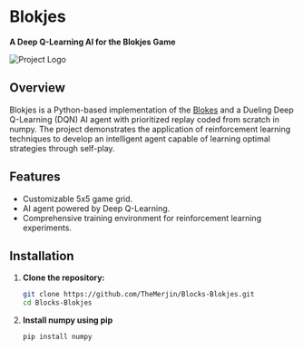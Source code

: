 
# Blokjes

**A Deep Q-Learning AI for the Blokjes Game**

![Project Logo](path/to/logo.png)

## Overview

Blokjes is a Python-based implementation of the [Blokes](https://frozenfractal.com/games/blokjes/) and a Dueling Deep Q-Learning (DQN) AI agent with prioritized replay coded from scratch in numpy. The project demonstrates the application of reinforcement learning techniques to develop an intelligent agent capable of learning optimal strategies through self-play.

## Features

- Customizable 5x5 game grid.
- AI agent powered by Deep Q-Learning.
- Comprehensive training environment for reinforcement learning experiments.

## Installation

1. **Clone the repository:**

   ```bash
   git clone https://github.com/TheMerjin/Blocks-Blokjes.git
   cd Blocks-Blokjes
2. **Install numpy using pip**
   ```bash
   pip install numpy

